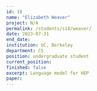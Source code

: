 ```yaml
---
id: 18
name: "Elizabeth Weaver"
project: N/A
permalink: /students/s18/weaver/
date: 2023-07-31
end_date: 
institution: UC, Berkeley
department: CS
position: undergraduate student
current_position: 
finished: false
excerpt: Language model for HEP
paper: 
---
```

